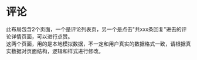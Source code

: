 # 评论

<demo-model url="/pages/template/comment/index"></demo-model>
<template-download></template-download>

此布局包含2个页面，一个是评论列表页，另一个是点击"共xxx条回复"进去的评论详情页面，可以进行点赞。  
这两个页面，用的是本地模拟数据，不一定和用户真实的数据格式一致，请根据真实数据对页面结构，逻辑和样式进行修改。